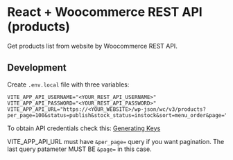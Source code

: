 # React + Woocommerce REST API (products)

Get products list from website by Woocommerce REST API.

## Development

Create `.env.local` file with three variables:

```
VITE_APP_API_USERNAME="<YOUR_REST_API_USERNAME>"
VITE_APP_API_PASSWORD="<YOUR_REST_API_PASSWORD>"
VITE_APP_API_URL="https://<YOUR_WEBSITE>/wp-json/wc/v3/products?per_page=100&status=publish&stock_status=instock&sort=menu_order&page="
```

To obtain API credentials check this: [Generating Keys](https://developer.woocommerce.com/docs/getting-started-with-the-woocommerce-rest-api/#3-generate-keys)

VITE_APP_API_URL must have `&per_page=` query if you want pagination. The last query patameter MUST BE `&page=` in this case.